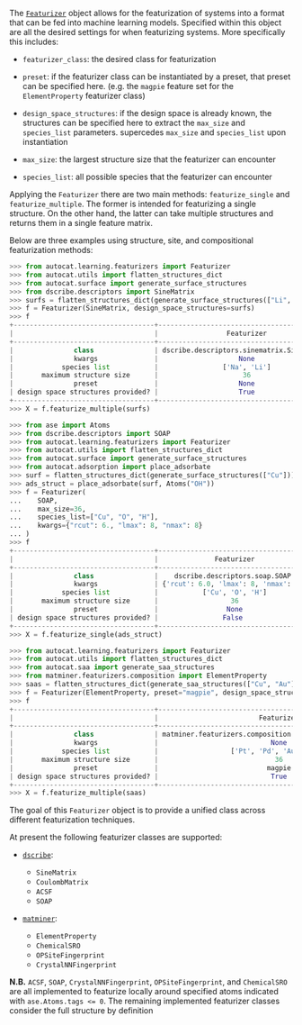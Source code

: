 The 
[`Featurizer`](../../API/Learning/featurizers.md#autocat.learning.featurizers.Featurizer) 
object allows for the featurization of 
systems into a format that can be fed into machine learning 
models. Specified within this object are all the desired 
settings for when featurizing systems. More specifically this 
includes:

- `featurizer_class`: the desired class for featurization

- `preset`: if the featurizer class can be instantiated by 
a preset, that preset can be specified here. (e.g. the `magpie` feature 
set for the `ElementProperty` featurizer class)

- `design_space_structures`: if the design space is already known, 
the structures can be specified here to extract the `max_size` and 
`species_list` parameters. supercedes `max_size` and `species_list` 
upon instantiation

- `max_size`: the largest structure size that the featurizer can 
encounter

- `species_list`: all possible species that the featurizer can 
encounter

Applying the `Featurizer` there are two main methods: 
`featurize_single` and `featurize_multiple`. The former is intended 
for featurizing a single structure. On the other hand, the latter 
can take multiple structures and returns them in a single feature 
matrix.

Below are three examples using structure, site, and compositional 
featurization methods:

```py
>>> from autocat.learning.featurizers import Featurizer
>>> from autocat.utils import flatten_structures_dict
>>> from autocat.surface import generate_surface_structures
>>> from dscribe.descriptors import SineMatrix
>>> surfs = flatten_structures_dict(generate_surface_structures(["Li", "Na"]))
>>> f = Featurizer(SineMatrix, design_space_structures=surfs)
>>> f
+-----------------------------------+-------------------------------------------+
|                                   |                 Featurizer                |
+-----------------------------------+-------------------------------------------+
|               class               | dscribe.descriptors.sinematrix.SineMatrix |
|               kwargs              |                    None                   |
|            species list           |                ['Na', 'Li']               |
|       maximum structure size      |                     36                    |
|               preset              |                    None                   |
| design space structures provided? |                    True                   |
+-----------------------------------+-------------------------------------------+
>>> X = f.featurize_multiple(surfs)
```

```py
>>> from ase import Atoms
>>> from dscribe.descriptors import SOAP
>>> from autocat.learning.featurizers import Featurizer
>>> from autocat.utils import flatten_structures_dict
>>> from autocat.surface import generate_surface_structures
>>> from autocat.adsorption import place_adsorbate
>>> surf = flatten_structures_dict(generate_surface_structures(["Cu"]))[0]
>>> ads_struct = place_adsorbate(surf, Atoms("OH"))
>>> f = Featurizer(
...    SOAP,
...    max_size=36,
...    species_list=["Cu", "O", "H"],
...    kwargs={"rcut": 6., "lmax": 8, "nmax": 8}
... )
>>> f
+-----------------------------------+-------------------------------------+
|                                   |              Featurizer             |
+-----------------------------------+-------------------------------------+
|               class               |    dscribe.descriptors.soap.SOAP    |
|               kwargs              | {'rcut': 6.0, 'lmax': 8, 'nmax': 8} |
|            species list           |           ['Cu', 'O', 'H']          |
|       maximum structure size      |                  36                 |
|               preset              |                 None                |
| design space structures provided? |                False                |
+-----------------------------------+-------------------------------------+
>>> X = f.featurize_single(ads_struct)
```

```py
>>> from autocat.learning.featurizers import Featurizer
>>> from autocat.utils import flatten_structures_dict
>>> from autocat.saa import generate_saa_structures
>>> from matminer.featurizers.composition import ElementProperty
>>> saas = flatten_structures_dict(generate_saa_structures(["Cu", "Au"],["Pt", "Pd"]))
>>> f = Featurizer(ElementProperty, preset="magpie", design_space_structures=saas)
>>> f
+-----------------------------------+------------------------------------------------------------+
|                                   |                         Featurizer                         |
+-----------------------------------+------------------------------------------------------------+
|               class               | matminer.featurizers.composition.composite.ElementProperty |
|               kwargs              |                            None                            |
|            species list           |                  ['Pt', 'Pd', 'Au', 'Cu']                  |
|       maximum structure size      |                             36                             |
|               preset              |                           magpie                           |
| design space structures provided? |                            True                            |
+-----------------------------------+------------------------------------------------------------+
>>> X = f.featurize_multiple(saas)
```

The goal of this `Featurizer` object is to provide a unified class across different 
featurization techniques.

At present the following featurizer classes are supported:

- [`dscribe`](https://singroup.github.io/dscribe/latest/):
    - `SineMatrix`
    - `CoulombMatrix`
    - `ACSF`
    - `SOAP`

- [`matminer`](https://hackingmaterials.lbl.gov/matminer/):
    - `ElementProperty`
    - `ChemicalSRO`
    - `OPSiteFingerprint`
    - `CrystalNNFingerprint`

**N.B.** `ACSF`, `SOAP`, `CrystalNNFingerprint`, `OPSiteFingerprint`, and `ChemicalSRO` 
are all implemented to featurize locally around specified 
atoms indicated with `ase.Atoms.tags <= 0`. 
The remaining implemented featurizer classes consider the full structure by definition